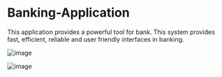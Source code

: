 # Banking-Application
This application provides a powerful tool for bank. This system provides fast, efficient, reliable and user friendly interfaces in banking. 


![image](https://user-images.githubusercontent.com/76044767/154908522-1036f959-6bb5-4490-a990-59ae5732cb2c.png)

![image](https://user-images.githubusercontent.com/76044767/154908688-37d5cd2e-53cc-450c-b30f-7fef9dad50d8.png)
